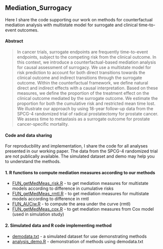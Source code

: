 ## Mediation_Surrogacy

Here I share the code supporting our work on methods for counterfactual mediation analysis with multistate model for surrogate and clinical time-to-event outcomes.

#### Abstract
> In cancer trials, surrogate endpoints are frequently time-to-event endpoints, subject to the competing risk from the clinical outcome. In this context, we introduce a counterfactual-based mediation analysis for causal assessment of surrogacy. We use a multistate model for risk prediction to account for both direct transitions towards the clinical outcome and indirect transitions through the surrogate outcome. Within the counterfactual framework, we define natural direct and indirect effects with a causal interpretation. Based on these measures, we define the proportion of the treatment effect on the clinical outcome mediated by the surrogate outcome. We estimate the proportion for both the cumulative risk and restricted mean time lost. We illustrate our approach by using 18-year follow-up data from the SPCG-4 randomized trial of radical prostatectomy for prostate cancer. We assess time to metastasis as a surrogate outcome for prostate cancer-specific mortality.

#### Code and data sharing
For reproducbility and implementation, I share the code for all analyses presented in our working paper. The data from the SPCG-4 randomized trial are not publically available. The simulated dataset and demo may help you to understand the methods. 

#### 1. R functions to compute mediation measures according to our methods
* [FUN_getMedMeas_risk.R](FUN_getMedMeas_risk.R) - to get mediation measures for multistate models according to difference in cumulative risks
* [FUN_getMedMeas_rmtl.R](FUN_getMedMeas_rmtl.R) - to get mediation measures for multistate models according to difference in rmtl
* [FUN_AUCiw.R](FUN_AUCiw.R) - to compute the area under the curve (rmtl)
* [FUN_getMedMeas_cox.R](FUN_getMedMeas_cox.R) - to get mediation measures from Cox model (used in simulation study)

#### 2. Simulated data and R code implementing method
* [demodata.txt](demodata.txt) - a simulated dataset for use demonstrating methods 
* [analysis_demo.R](analysis_demo.R) - demonstration of methods using demodata.txt

<!--- #### 3. Code to replicate simulation study -->
<!--- * [GenerateData.do](GenerateData.do) - a stata program to generate individual level time-to-event data through illness death model -->
<!--- * [scenarioTable.txt](scenarioTable.txt) - table of scenario parameters -->
<!--- * [simulation_analysis.R](simulation_analysis.R) - code to reproduce simulation study -->

